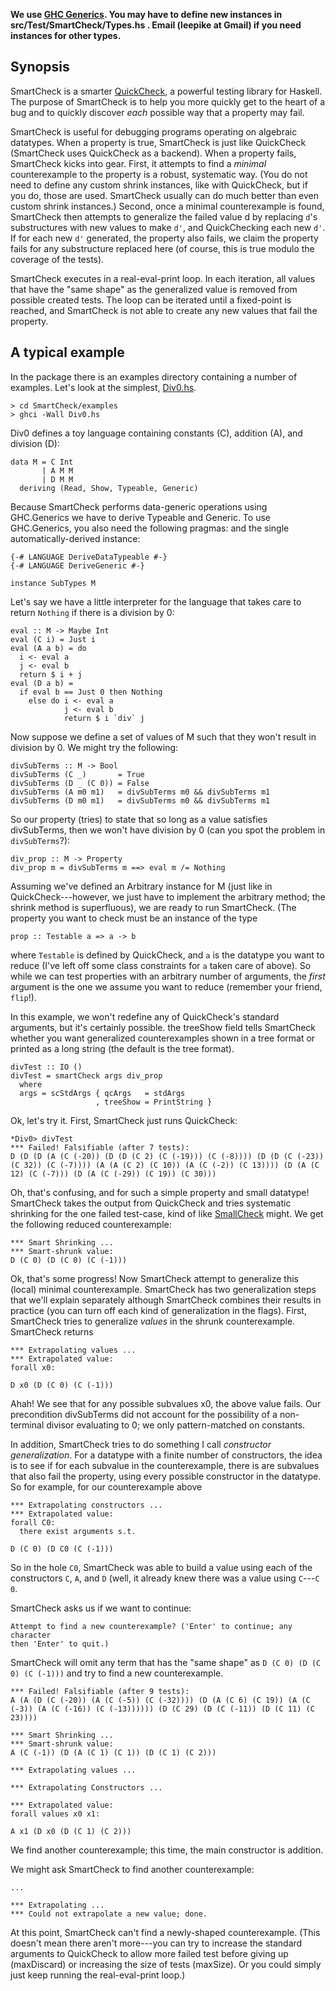 **We use [GHC
  Generics](http://www.haskell.org/ghc/docs/7.4.1/html/libraries/ghc-prim-0.2.0.0/GHC-Generics.html).
  You may have to define new instances in src/Test/SmartCheck/Types.hs .  Email
  (leepike at Gmail) if you need instances for other types.**

Synopsis
--------------------------------

SmartCheck is a smarter [QuickCheck](http://hackage.haskell.org/package/QuickCheck), a powerful testing library for Haskell.  The purpose of SmartCheck is to help you more quickly get to the heart of a bug and to quickly discover _each_ possible way that a property may fail.

SmartCheck is useful for debugging programs operating on algebraic datatypes.  When a property is true, SmartCheck is just like QuickCheck (SmartCheck uses QuickCheck as a backend).  When a property fails, SmartCheck kicks into gear.  First, it attempts to find a _minimal_ counterexample to the property is a robust, systematic way.  (You do not need to define any custom shrink instances, like with QuickCheck, but if you do, those are used.  SmartCheck usually can do much better than even custom shrink instances.)  Second, once a minimal counterexample is found, SmartCheck then attempts to generalize the failed value d by replacing `d`'s substructures with new values to make `d'`, and QuickChecking each new `d'`.  If for each new `d'` generated, the property also fails, we claim the property fails for any substructure replaced here (of course, this is true modulo the coverage of the tests).

SmartCheck executes in a real-eval-print loop.  In each iteration, all values that have the "same shape" as the generalized value is removed from possible created tests.  The loop can be iterated until a fixed-point is reached, and SmartCheck is not able to create any new values that fail the property.

A typical example
--------------------------------

In the package there is an examples directory containing a number of examples.  Let's look at the simplest, [Div0.hs](https://github.com/leepike/SmartCheck/blob/master/examples/Div0.hs).

    > cd SmartCheck/examples
    > ghci -Wall Div0.hs

Div0 defines a toy language containing constants (C), addition (A), and division (D):

    data M = C Int
           | A M M
           | D M M
      deriving (Read, Show, Typeable, Generic)

Because SmartCheck performs data-generic operations using GHC.Generics we have to derive Typeable and Generic.  To use GHC.Generics, you also need the following pragmas: and the single automatically-derived instance:

    {-# LANGUAGE DeriveDataTypeable #-}
    {-# LANGUAGE DeriveGeneric #-}

    instance SubTypes M 

Let's say we have a little interpreter for the language that takes care to return `Nothing` if there is a division by 0:

    eval :: M -> Maybe Int
    eval (C i) = Just i
    eval (A a b) = do
      i <- eval a 
      j <- eval b
      return $ i + j
    eval (D a b) = 
      if eval b == Just 0 then Nothing 
        else do i <- eval a 
                j <- eval b
                return $ i `div` j

Now suppose we define a set of values of M such that they won't result in division by 0.  We might try the following:

    divSubTerms :: M -> Bool
    divSubTerms (C _)       = True
    divSubTerms (D _ (C 0)) = False
    divSubTerms (A m0 m1)   = divSubTerms m0 && divSubTerms m1
    divSubTerms (D m0 m1)   = divSubTerms m0 && divSubTerms m1

So our property (tries) to state that so long as a value satisfies divSubTerms, then we won't have division by 0 (can you spot the problem in `divSubTerms`?):

    div_prop :: M -> Property
    div_prop m = divSubTerms m ==> eval m /= Nothing

Assuming we've defined an Arbitrary instance for M (just like in
QuickCheck---however, we just have to implement the arbitrary method; the shrink
method is superfluous), we are ready to run SmartCheck.  (The property you want
to check must be an instance of the type 

    prop :: Testable a => a -> b

where `Testable` is defined by QuickCheck, and `a` is the datatype you want to
reduce (I've left off some class constraints for `a` taken care of above).  So
while we can test properties with an arbitrary number of arguments, the *first*
argument is the one we assume you want to reduce (remember your friend, `flip`!).  

In this example, we won't redefine any of QuickCheck's standard arguments, but it's certainly possible.  the treeShow field tells SmartCheck whether you want generalized counterexamples shown in a tree format or printed as a long string (the default is the tree format).

    divTest :: IO ()
    divTest = smartCheck args div_prop
      where 
      args = scStdArgs { qcArgs   = stdArgs 
                       , treeShow = PrintString }

Ok, let's try it.  First, SmartCheck just runs QuickCheck:

    *Div0> divTest 
    *** Failed! Falsifiable (after 7 tests):
    D (D (D (A (C (-20)) (D (D (C 2) (C (-19))) (C (-8)))) (D (D (C (-23)) (C 32)) (C (-7)))) (A (A (C 2) (C 10)) (A (C (-2)) (C 13)))) (D (A (C 12) (C (-7))) (D (A (C (-29)) (C 19)) (C 30)))

Oh, that's confusing, and for such a simple property and small datatype!  SmartCheck takes the output from QuickCheck and tries systematic shrinking for the one failed test-case, kind of like [SmallCheck](http://www.cs.york.ac.uk/fp/smallcheck/) might.  We get the following reduced counterexample:

    *** Smart Shrinking ... 
    *** Smart-shrunk value:
    D (C 0) (D (C 0) (C (-1)))

Ok, that's some progress!  Now SmartCheck attempt to generalize this (local) minimal counterexample.  SmartCheck has two generalization steps that we'll explain separately although SmartCheck combines their results in practice (you can turn off each kind of generalization in the flags).  First, SmartCheck tries to generalize *values* in the shrunk counterexample.  SmartCheck returns

    *** Extrapolating values ...
    *** Extrapolated value:
    forall x0:

    D x0 (D (C 0) (C (-1)))

Ahah!  We see that for any possible subvalues x0, the above value fails.  Our precondition divSubTerms did not account for the possibility of a non-terminal divisor evaluating to 0; we only pattern-matched on constants.

In addition, SmartCheck tries to do something I call *constructor generalization*.  For a datatype with a finite number of constructors, the idea is to see if for each subvalue in the counterexample, there is are subvalues that also fail the property, using every possible constructor in the datatype.  So for example, for our counterexample above

    *** Extrapolating constructors ...
    *** Extrapolated value:
    forall C0:
      there exist arguments s.t.

    D (C 0) (D C0 (C (-1)))

So in the hole `C0`, SmartCheck was able to build a value using each of the constructors `C`, `A`, and `D` (well, it already knew there was a value using `C`---`C 0`.

SmartCheck asks us if we want to continue:

    Attempt to find a new counterexample? ('Enter' to continue; any character
    then 'Enter' to quit.)

SmartCheck will omit any term that has the "same shape" as `D (C 0) (D (C 0) (C (-1)))` and try to find a new counterexample.

    *** Failed! Falsifiable (after 9 tests):  
    A (A (D (C (-20)) (A (C (-5)) (C (-32)))) (D (A (C 6) (C 19)) (A (C (-3)) (A (C (-16)) (C (-13)))))) (D (C 29) (D (C (-11)) (D (C 11) (C 23))))

    *** Smart Shrinking ... 
    *** Smart-shrunk value:
    A (C (-1)) (D (A (C 1) (C 1)) (D (C 1) (C 2)))

    *** Extrapolating values ...

    *** Extrapolating Constructors ...

    *** Extrapolated value:
    forall values x0 x1:

    A x1 (D x0 (D (C 1) (C 2)))

We find another counterexample; this time, the main constructor is addition.

We might ask SmartCheck to find another counterexample: 

    ...

    *** Extrapolating ...
    *** Could not extrapolate a new value; done.

At this point, SmartCheck can't find a newly-shaped counterexample.  (This doesn't mean there aren't more---you can try to increase the standard arguments to QuickCheck to allow more failed test before giving up (maxDiscard) or increasing the size of tests (maxSize).  Or you could simply just keep running the real-eval-print loop.)
